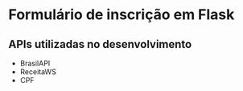 # Formulário de inscrição em Flask

## APIs utilizadas no desenvolvimento
* BrasilAPI
* ReceitaWS
* CPF